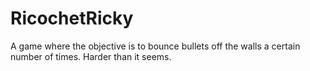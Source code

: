 # RicochetRicky
A game where the objective is to bounce bullets off the walls a certain number of times. Harder than it seems.
